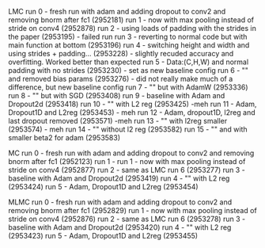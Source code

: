 LMC
run 0 - fresh run with adam and adding dropout to conv2 and removing bnorm after fc1 (2952181)
run 1 - now with max pooling instead of stride on conv4 (2952878)
run 2 - using loads of padding with the strides in the paper (2953195) - failed run
run 3 - reverting to normal code but with main function at bottom (2953196)
run 4 - switching height and width and using strides + padding... (2953228) - slightly recuded accuracy and overfitting. Worked better than expected
run 5 - Data:(C,H,W) and normal padding with no strides (2953230) - set as new baseline config
run 6 - "" and removed bias params (2953276) - did not really make much of a difference, but new baseline config
run 7 - "" but with AdamW (2953336)
run 8 - "" but with SGD (2953408)
run 9 - baseline with Adam and Dropout2d (2953418)
run 10 - "" with L2 reg (2953425) -meh 
run 11 - Adam, Dropout1D and L2reg (2953453) - meh
run 12 - Adam, dropout1D, l2reg and last dropout removed (2953571) -meh 
run 13 - "" with l2reg smaller (2953574) - meh
run 14 - "" without l2 reg (2953582)
run 15 - "" and with smaller beta2 for adam (2953583)

MC
run 0 - fresh run with adam and adding dropout to conv2 and removing bnorm after fc1 (2952123)
run 1 - run 1 - now with max pooling instead of stride on conv4 (2952877)
run 2 - same as LMC run 6 (2953277)
run 3 - baseline with Adam and Dropout2d (2953419)
run 4 - "" with L2 reg (2953424)
run 5 - Adam, Dropout1D and L2reg (2953454)

MLMC
run 0 - fresh run with adam and adding dropout to conv2 and removing bnorm after fc1 (2952829)
run 1 - now with max pooling instead of stride on conv4 (2952876)
run 2 - same as LMC run 6 (2953278)
run 3 - baseline with Adam and Dropout2d (2953420)
run 4 - "" with L2 reg (2953423)
run 5 - Adam, Dropout1D and L2reg (2953455)

